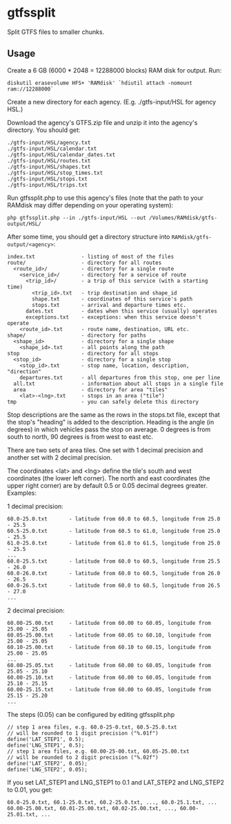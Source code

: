 gtfssplit
=========

Split GTFS files to smaller chunks.

Usage
-----

Create a 6 GB (6000 * 2048 = 12288000 blocks) RAM disk for output. Run:

    diskutil erasevolume HFS+ 'RAMdisk' `hdiutil attach -nomount ram://12288000`
 
Create a new directory for each agency. (E.g. ./gtfs-input/HSL for
agency HSL.)

Download the agency's GTFS.zip file and unzip it into the agency's
directory. You should get:

	./gtfs-input/HSL/agency.txt
	./gtfs-input/HSL/calendar.txt
	./gtfs-input/HSL/calendar_dates.txt
	./gtfs-input/HSL/routes.txt
	./gtfs-input/HSL/shapes.txt
	./gtfs-input/HSL/stop_times.txt
	./gtfs-input/HSL/stops.txt
	./gtfs-input/HSL/trips.txt

Run gtfssplit.php to use this agency's files (note that the path to
your RAMdisk may differ depending on your operating system):

    php gtfssplit.php --in ./gtfs-input/HSL --out /Volumes/RAMdisk/gtfs-output/HSL/

After some time, you should get a directory structure into
`RAMdisk/gtfs-output/<agency>`:

	index.txt				- listing of most of the files
	route/					- directory for all routes
	  <route_id>/			- directory for a single route
	    <service_id>/		- directory for a service of route
	      <trip_id>/		- a trip of this service (with a starting time)
	        <trip_id>.txt	- trip destination and shape_id
	        shape.txt		- coordinates of this service's path
	        stops.txt		- arrival and departure times etc.
	      dates.txt			- dates when this service (usually) operates
          exceptions.txt	- exceptions: when this service doesn't operate
	    <route_id>.txt		- route name, destination, URL etc.
	shape/					- directory for paths
	  <shape_id>			- directory for a single shape
	    <shape_id>.txt		- all points along the path
	stop					- directory for all stops
	  <stop_id>				- directory for a single stop
	    <stop_id>.txt		- stop name, location, description, "direction"
	    departures.txt		- all departures from this stop, one per line
	  all.txt				- information about all stops in a single file
	  area					- directory for area "tiles"
	    <lat>-<lng>.txt		- stops in an area ("tile")
	tmp						- you can safely delete this directory

Stop descriptions are the same as the rows in the stops.txt file,
except that the stop's "heading" is added to the description. Heading
is the angle (in degrees) in which vehicles pass the stop on average.
0 degrees is from south to north, 90 degrees is from west to east etc.

There are two sets of area tiles. One set with 1 decimal precision and
another set with 2 decimal precision.

The coordinates &lt;lat&gt; and &lt;lng&gt; define the tile's south and
west coordinates (the lower left corner). The north and east
coordinates (the upper right corner) are by default 0.5 or 0.05 decimal
degrees greater. Examples:

1 decimal precision:

	60.0-25.0.txt		- latitude from 60.0 to 60.5, longitude from 25.0 - 25.5
	60.5-25.0.txt		- latitude from 60.5 to 61.0, longitude from 25.0 - 25.5
	61.0-25.0.txt		- latitude from 61.0 to 61.5, longitude from 25.0 - 25.5
	...
	60.0-25.5.txt		- latitude from 60.0 to 60.5, longitude from 25.5 - 26.0
	60.0-26.0.txt		- latitude from 60.0 to 60.5, longitude from 26.0 - 26.5
	60.0-26.5.txt		- latitude from 60.0 to 60.5, longitude from 26.5 - 27.0
	...

2 decimal precision:

	60.00-25.00.txt		- latitude from 60.00 to 60.05, longitude from 25.00 - 25.05
	60.05-25.00.txt		- latitude from 60.05 to 60.10, longitude from 25.00 - 25.05
	60.10-25.00.txt		- latitude from 60.10 to 60.15, longitude from 25.00 - 25.05
	...
	60.00-25.05.txt		- latitude from 60.00 to 60.05, longitude from 25.05 - 25.10
	60.00-25.10.txt		- latitude from 60.00 to 60.05, longitude from 25.10 - 25.15
	60.00-25.15.txt		- latitude from 60.00 to 60.05, longitude from 25.15 - 25.20
	...

The steps (0.05) can be configured by editing gtfssplit.php

	// step 1 area files, e.g. 60.0-25-0.txt, 60.5-25.0.txt
	// will be rounded to 1 digit precision ("%.01f")
	define('LAT_STEP1', 0.5);
	define('LNG_STEP1', 0.5);
	// step 1 area files, e.g. 60.00-25-00.txt, 60.05-25.00.txt
	// will be rounded to 2 digit precision ("%.02f")
	define('LAT_STEP2', 0.05);
	define('LNG_STEP2', 0.05);

If you set LAT_STEP1 and LNG_STEP1 to 0.1 and LAT_STEP2 and LNG_STEP2
to 0.01, you get:

	60.0-25.0.txt, 60.1-25.0.txt, 60.2-25.0.txt, ..., 60.0-25.1.txt, ...
	60.00-25.00.txt, 60.01-25.00.txt, 60.02-25.00.txt, ..., 60.00-25.01.txt, ...

